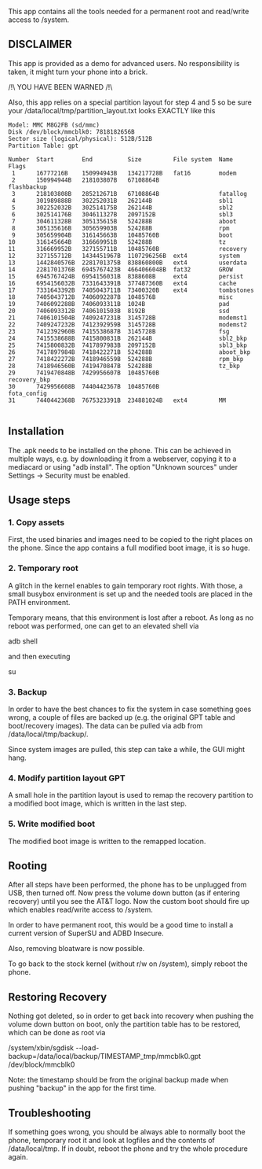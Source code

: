 This app contains all the tools needed for a permanent root and read/write access to /system.

## DISCLAIMER 
This app is provided as a demo for advanced users. No responsibility is taken, it might turn your phone into a brick. 

/!\ YOU HAVE BEEN WARNED /!\

Also, this app relies on a special partition layout for step 4 and 5 so be sure your /data/local/tmp/partition_layout.txt looks EXACTLY like this

```
Model: MMC M8G2FB (sd/mmc)
Disk /dev/block/mmcblk0: 7818182656B
Sector size (logical/physical): 512B/512B
Partition Table: gpt

Number  Start        End          Size         File system  Name          Flags
 1      16777216B    150994943B   134217728B   fat16        modem
 2      150994944B   218103807B   67108864B                 flashbackup
 3      218103808B   285212671B   67108864B                 fatallog
 4      301989888B   302252031B   262144B                   sbl1
 5      302252032B   302514175B   262144B                   sbl2
 6      302514176B   304611327B   2097152B                  sbl3
 7      304611328B   305135615B   524288B                   aboot
 8      305135616B   305659903B   524288B                   rpm
 9      305659904B   316145663B   10485760B                 boot
10      316145664B   316669951B   524288B                   tz
11      316669952B   327155711B   10485760B                 recovery
12      327155712B   1434451967B  1107296256B  ext4         system
13      1442840576B  2281701375B  838860800B   ext4         userdata
14      2281701376B  6945767423B  4664066048B  fat32        GROW
15      6945767424B  6954156031B  8388608B     ext4         persist
16      6954156032B  7331643391B  377487360B   ext4         cache
17      7331643392B  7405043711B  73400320B    ext4         tombstones
18      7405043712B  7406092287B  1048576B                  misc
19      7406092288B  7406093311B  1024B                     pad
20      7406093312B  7406101503B  8192B                     ssd
21      7406101504B  7409247231B  3145728B                  modemst1
22      7409247232B  7412392959B  3145728B                  modemst2
23      7412392960B  7415538687B  3145728B                  fsg
24      7415538688B  7415800831B  262144B                   sbl2_bkp
25      7415800832B  7417897983B  2097152B                  sbl3_bkp
26      7417897984B  7418422271B  524288B                   aboot_bkp
27      7418422272B  7418946559B  524288B                   rpm_bkp
28      7418946560B  7419470847B  524288B                   tz_bkp
29      7419470848B  7429956607B  10485760B                 recovery_bkp
30      7429956608B  7440442367B  10485760B                 fota_config
31      7440442368B  7675323391B  234881024B   ext4         MM


```

## Installation
The .apk needs to be installed on the phone. This can be achieved in multiple ways, e.g. by downloading it from a webserver, copying it to a mediacard or using "adb install". The option "Unknown sources" under Settings -> Security must be enabled.

## Usage steps
### 1. Copy assets
First, the used binaries and images need to be copied to the right places on the phone. Since the app contains a full modified boot image, it is so huge.

### 2. Temporary root
A glitch in the kernel enables to gain temporary root rights. With those, a small busybox environment is set up and the needed tools are placed in the PATH environment.

Temporary means, that this environment is lost after a reboot. As long as no reboot was performed, one can get to an elevated shell via

adb shell

and then executing

su

### 3. Backup
In order to have the best chances to fix the system in case something goes wrong, a couple of files are backed up (e.g. the original GPT table and boot/recovery images). The data can be pulled via adb from /data/local/tmp/backup/.

Since system images are pulled, this step can take a while, the GUI might hang.

### 4. Modify partition layout GPT
A small hole in the partition layout is used to remap the recovery partition to a modified boot image, which is written in the last step.

### 5. Write modified boot
The modified boot image is written to the remapped location.

## Rooting
After all steps have been performed, the phone has to be unplugged from USB, then turned off. Now press the volume down button (as if entering recovery) until you see the AT&T logo. Now the custom boot should fire up which enables read/write access to /system.

In order to have permanent root, this would be a good time to install a current version of SuperSU and ADBD Insecure.

Also, removing bloatware is now possible.

To go back to the stock kernel (without r/w on /system), simply reboot the phone.

## Restoring Recovery
Nothing got deleted, so in order to get back into recovery when pushing the volume down button on boot, only the partition table has to be restored, which can be done as root via

/system/xbin/sgdisk --load-backup=/data/local/backup/TIMESTAMP_tmp/mmcblk0.gpt /dev/block/mmcblk0

Note: the timestamp should be from the original backup made when pushing "backup" in the app for the first time.

## Troubleshooting
If something goes wrong, you should be always able to normally boot the phone, temporary root it and look at logfiles and the contents of /data/local/tmp. If in doubt, reboot the phone and try the whole procedure again.
